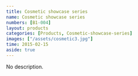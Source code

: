 ```yaml
---
title: Cosmetic showcase series
name: Cosmetic showcase series
numbers: [B1-004]
layout: products
categories: [Products, Cosmetic-showcase-series]
images: ["/assets/cosmetic3.jpg"]
time: 2015-02-15
aside: true
---
```


No description.

